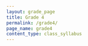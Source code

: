 ```yaml
---
layout: grade_page
title: Grade 4
permalink: /grade4/
page_name: grade4
content_type: class_syllabus
---
```

